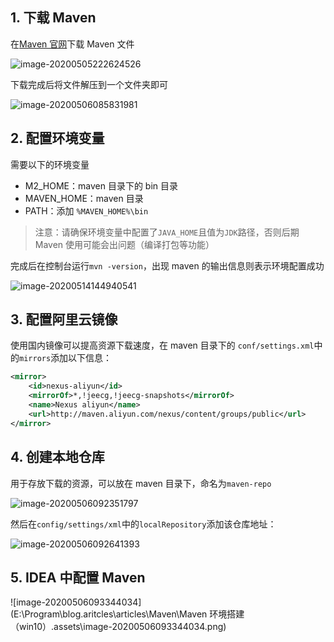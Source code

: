 ## 1. 下载 Maven

在[Maven 官网](https://maven.apache.org/download.cgi)下载 Maven 文件

![image-20200505222624526](https://note-figure-bed.oss-cn-shenzhen.aliyuncs.com/note/image-20200505222624526.png)

下载完成后将文件解压到一个文件夹即可

![image-20200506085831981](https://note-figure-bed.oss-cn-shenzhen.aliyuncs.com/note/image-20200506085831981.png)

## 2. 配置环境变量

需要以下的环境变量

- M2_HOME：maven 目录下的 bin 目录
- MAVEN_HOME：maven 目录
- PATH：添加 `%MAVEN_HOME%\bin`

> 注意：请确保环境变量中配置了`JAVA_HOME`且值为`JDK`路径，否则后期 Maven 使用可能会出问题（编译打包等功能）

完成后在控制台运行`mvn -version`，出现 maven 的输出信息则表示环境配置成功

![image-20200514144940541](https://note-figure-bed.oss-cn-shenzhen.aliyuncs.com/note/20200514144942.png)

## 3. 配置阿里云镜像

使用国内镜像可以提高资源下载速度，在 maven 目录下的 `conf/settings.xml`中的`mirrors`添加以下信息：

```xml
<mirror>
    <id>nexus-aliyun</id>
    <mirrorOf>*,!jeecg,!jeecg-snapshots</mirrorOf>
    <name>Nexus aliyun</name>
    <url>http://maven.aliyun.com/nexus/content/groups/public</url>
</mirror>
```

## 4. 创建本地仓库

用于存放下载的资源，可以放在 maven 目录下，命名为`maven-repo`

![image-20200506092351797](https://note-figure-bed.oss-cn-shenzhen.aliyuncs.com/note/image-20200506092351797.png)

然后在`config/settings/xml`中的`localRepository`添加该仓库地址：

![image-20200506092641393](https://note-figure-bed.oss-cn-shenzhen.aliyuncs.com/note/20200506092643.png)

## 5. IDEA 中配置 Maven

![image-20200506093344034](E:\Program\blog.aritcles\articles\Maven\Maven 环境搭建（win10）.assets\image-20200506093344034.png)